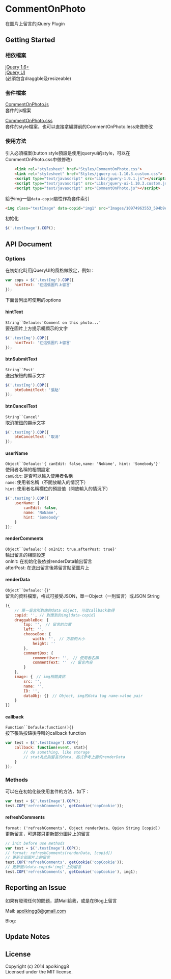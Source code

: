 CommentOnPhoto
==============

在圖片上留言的jQuery Plugin

## Getting Started

### 相依檔案

[jQuery 1.6+](http://jquery.com)  
[jQuery UI](http://jqueryui.com)  
(必須包含draggble及resizeable)

### 套件檔案

[CommentOnPhoto.js](https://github.com/apolkingg8/CommentOnPhoto/blob/master/CommentOnPhoto.js)  
套件的js檔案

[CommentOnPhoto.css](https://github.com/apolkingg8/CommentOnPhoto/blob/master/Styles/CommentOnPhoto.css)  
套件的style檔案，也可以直接拿編譯前的CommentOnPhoto.less來做修改

### 使用方法

引入必須檔案(button style預設是使用jqueryui的style，可以在CommentOnPhoto.css中做修改)
```html
    <link rel="stylesheet" href="Styles/CommentOnPhoto.css">
    <link rel="stylesheet" href="Styles/jquery-ui-1.10.3.custom.css">
    <script type="text/javascript" src="Libs/jquery-1.9.1.js"></script>
    <script type="text/javascript" src="Libs/jquery-ui-1.10.3.custom.js"></script>
    <script type="text/javascript" src="CommentOnPhoto.js"></script>
```
給予img一個`data-copid`屬性作為套件索引
```html
<img class="testImage" data-copid="img1" src="Images/10974963553_594b9e8416_o.jpg">
```
初始化  
```js
$('.testImage').COP();
```

## API Document

### Options  
在初始化時用jQueryUI的風格做設定，例如：
```js
var cops = $('.testImg').COP({
    hintText: '在這張圖片上留言'
});
```
下面會列出可使用的options

#### hintText
`String``Defaule:'Comment on this photo...'`  
要在圖片上方提示欄顯示的文字
```js
$('.testImg').COP({
    hintText: '在這張圖片上留言'
});
```
#### btnSubmitText
`String``Post'`  
送出按鈕的顯示文字
```js
$('.testImg').COP({
    btnSubmitText: '張貼'
});
```
#### btnCancelText   
`String``Cancel'`  
取消按鈕的顯示文字
```js
$('.testImg').COP({
    btnCancelText: '取消'
});
```
#### userName   
`Object``Defaule:'{ canEdit: false,name: 'NoName', hint: 'Somebody'}'`  
使用者名稱的相關設定  
`canEdit`: 是否可以輸入使用者名稱  
`name`: 使用者名稱（不開放輸入的情況下）  
`hint`: 使用者名稱欄位的預設值（開放輸入的情況下）
```js
$('.testImg').COP({
    userName: {
        canEdit: false,
        name: 'NoName',
        hint: 'Somebody'
    }
});
```
#### renderComments
`Object``Defaule:'{ onInit: true,afterPost: true}'`  
輸出留言的相關設定  
onInit: 在初始化後依據renderData輸出留言  
afterPost: 在送出留言後將留言貼至圖片上  

#### renderData
`Object``Defaule:'{}'`  
留言的資料檔案，格式可接受JSON，單一Object（一則留言）或JSON String
```js
[{
    // 單一留言所對應的data object, 可從callback取得
    copid: '', // 對應到的img[data-copid]
    draggableBox: {
        top: '',　// 留言的位置
        left: '',
        chooseBox: {
            width: '',　// 方框的大小
            height: ''
        },
        commentBox: {
            commentUser: '',　// 使用者名稱
            commentText: ''　// 留言內容
        }
    },
    image: {　// img相關資訊
        src: '',
        name: '',
        ID: '',
        dataObj: {}　// Object, img的data tag name-value pair
    }
}]
```
#### callback
`Function``Defaule:function(){}`  
按下張貼按鈕後呼叫的callback function
```js
var test = $('.testImage').COP({
    callback: function(event, stat){
        // do something, like storage
        // stat為此則留言的data, 格式參考上面的renderData
    }
});
```

### Methods
可以在在初始化後使用套件的方法，如下：
```js
var test = $('.testImage').COP();
test.COP('refreshComments', getCookie('copCookie'));
```
#### refreshComments
`format: ('refreshComments', Object renderData, Opion String [copid])`  
更新留言，可選擇只更新部分圖片上的留言
```js
// init before use methods
var test = $('.testImage').COP();
// format: refreshComments(renderData, [copid])
// 更新全部圖片上的留言
test.COP('refreshComments', getCookie('copCookie'));
// 更新圖片data-copid='img1'上的留言
test.COP('refreshComments', getCookie('copCookie'), img1);
```

## Reporting an Issue

如果有發現任何的問題，請Mail給我，或是在Blog上留言

Mail: apolkingg8@gmail.com

Blog: 

## Update Notes



## License

Copyright (c) 2014 apolkingg8  
Licensed under the MIT license.
